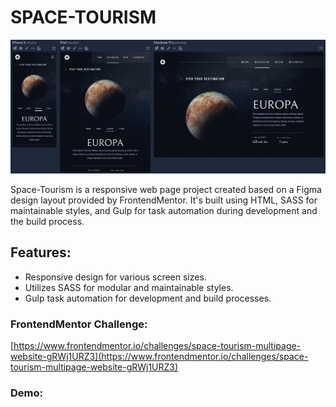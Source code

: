 # SPACE-TOURISM

![Space-Tourism](SPACE-TOURISM.png)

Space-Tourism is a responsive web page project created based on a Figma design layout provided by FrontendMentor. It's built using HTML, SASS for maintainable styles, and Gulp for task automation during development and the build process.

## Features:

- Responsive design for various screen sizes.
- Utilizes SASS for modular and maintainable styles.
- Gulp task automation for development and build processes.

### FrontendMentor Challenge:

[https://www.frontendmentor.io/challenges/space-tourism-multipage-website-gRWj1URZ3](https://www.frontendmentor.io/challenges/space-tourism-multipage-website-gRWj1URZ3)

### Demo:

[]()
